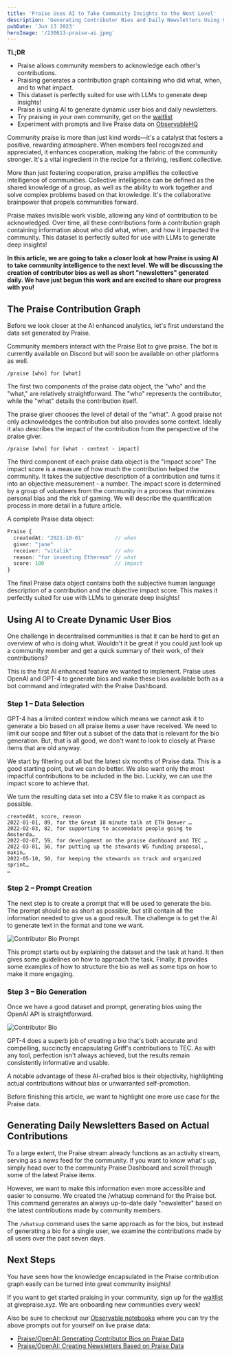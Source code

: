 ```yaml
---
title: 'Praise Uses AI to Take Community Insights to the Next Level'
description: 'Generating Contributor Bios and Daily Newsletters Using GPT-4: A New Use Case for Praise Data.'
pubDate: 'Jun 13 2023'
heroImage: '/230613-praise-ai.jpeg'
---
```


**TL;DR**

- Praise allows community members to acknowledge each other's contributions.
- Praising generates a contribution graph containing who did what, when, and to what impact.
- This dataset is perfectly suited for use with LLMs to generate deep insights!
- Praise is using AI to generate dynamic user bios and daily newsletters.
- Try praising in your own community, get on the [waitlist](https://givepraise.xyz/waitlist)
- Experiment with prompts and live Praise data on [ObservableHQ](https://observablehq.com/collection/@praise/reports)

Community praise is more than just kind words—it's a catalyst that fosters a positive, rewarding atmosphere. When members feel recognized and appreciated, it enhances cooperation, making the fabric of the community stronger. It's a vital ingredient in the recipe for a thriving, resilient collective.

More than just fostering cooperation, praise amplifies the collective intelligence of communities. Collective intelligence can be defined as the shared knowledge of a group, as well as the ability to work together and solve complex problems based on that knowledge. It's the collaborative brainpower that propels communities forward.

Praise makes invisible work visible, allowing any kind of contribution to be acknowledged. Over time, all these contributions form a contribution graph containing information about who did what, when, and how it impacted the community. This dataset is perfectly suited for use with LLMs to generate deep insights!

**In this article, we are going to take a closer look at how Praise is using AI to take community intelligence to the next level. We will be discussing the creation of contributor bios as well as short "newsletters" generated daily. We have just begun this work and are excited to share our progress with you!**

## The Praise Contribution Graph

Before we look closer at the AI enhanced analytics, let's first understand the data set generated by Praise.

Community members interact with the Praise Bot to give praise. The bot is currently available on Discord but will soon be available on other platforms as well.

```
/praise [who] for [what]
```

The first two components of the praise data object, the "who" and the "what," are relatively straightforward. The "who" represents the contributor, while the "what" details the contribution itself.

The praise giver chooses the level of detail of the "what". A good praise not only acknowledges the contribution but also provides some context. Ideally it also describes the impact of the contribution from the perspective of the praise giver.

```
/praise [who] for [what - context - impact]
```

The third component of each praise data object is the "impact score" The impact score is a measure of how much the contribution helped the community. It takes the subjective description of a contribution and turns it into an objective measurement - a number. The impact score is determined by a group of volunteers from the community in a process that minimizes personal bias and the risk of gaming. We will describe the quantification process in more detail in a future article.

A complete Praise data object:

```typescript
Praise {
  createdAt: "2021-10-01"          // when
  giver: "jane"
  receiver: "vitalik"              // who
  reason: "for inventing Ethereum" // what
  score: 100                       // impact
}
```

The final Praise data object contains both the subjective human language description of a contribution and the objective impact score. This makes it perfectly suited for use with LLMs to generate deep insights!

## Using AI to Create Dynamic User Bios

One challenge in decentralised communities is that it can be hard to get an overview of who is doing what. Wouldn't it be great if you could just look up a community member and get a quick summary of their work, of their contributions?

This is the first AI enhanced feature we wanted to implement. Praise uses OpenAI and GPT-4 to generate bios and make these bios available both as a bot command and integrated with the Praise Dashboard.

### Step 1 – Data Selection

GPT-4 has a limited context window which means we cannot ask it to generate a bio based on all praise items a user have received. We need to limit our scope and filter out a subset of the data that is relevant for the bio generation. But, that is all good, we don't want to look to closely at Praise items that are old anyway.

We start by filtering out all but the latest six months of Praise data. This is a good starting point, but we can do better. We also want only the most impactful contributions to be included in the bio. Luckily, we can use the impact score to achieve that.

We turn the resulting data set into a CSV file to make it as compact as possible.

```csv
createdAt, score, reason
2022-01-01, 89, for the Great 18 minute talk at ETH Denver …
2022-02-03, 82, for supporting to accomodate people going to Amsterda… 
2022-02-07, 59, for development on the praise dashboard and TEC …
2022-03-01, 56, for putting up the stewards WG funding proposal, makin…
2022-05-10, 50, for keeping the stewards on track and organized sprint…
…
```

### Step 2 – Prompt Creation

The next step is to create a prompt that will be used to generate the bio. The prompt should be as short as possible, but still contain all the information needed to give us a good result. The challenge is to get the AI to generate text in the format and tone we want.

![Contributor Bio Prompt](/230613-contributor-bio-prompt.jpeg)

This prompt starts out by explaining the dataset and the task at hand. It then gives some guidelines on how to approach the task. Finally, it provides some examples of how to structure the bio as well as some tips on how to make it more engaging.

### Step 3 – Bio Generation

Once we have a good dataset and prompt, generating bios using the OpenAI API is straightforward.

![Contributor Bio](/230613-contributor-bio.jpeg)

GPT-4 does a superb job of creating a bio that's both accurate and compelling, succinctly encapsulating Griff's contributions to TEC. As with any tool, perfection isn't always achieved, but the results remain consistently informative and usable.

A notable advantage of these AI-crafted bios is their objectivity, highlighting actual contributions without bias or unwarranted self-promotion.

Before finishing this article, we want to highlight one more use case for the Praise data.

## Generating Daily Newsletters Based on Actual Contributions

To a large extent, the Praise stream already functions as an activity stream, serving as a news feed for the community. If you want to know what's up, simply head over to the community Praise Dashboard and scroll through some of the latest Praise items.

However, we want to make this information even more accessible and easier to consume. We created the /whatsup command for the Praise bot. This command generates an always up-to-date daily "newsletter" based on the latest contributions made by community members.

The `/whatsup` command uses the same approach as for the bios, but instead of generating a bio for a single user, we examine the contributions made by all users over the past seven days.

## Next Steps

You have seen how the knowledge encapsulated in the Praise contribution graph easily can be turned into great community insights!

If you want to get started praising in your community, sign up for the [waitlist](https://givepraise.xyz/waitlist) at givepraise.xyz. We are onboarding new communities every week!

Also be sure to checkout our [Observable notebooks](https://observablehq.com/collection/@praise/reports) where you can try the above prompts out for yourself on live praise data:

- [Praise/OpenAI: Generating Contributor Bios on Praise Data](https://observablehq.com/@praise/praise-openai-generating-contributor-bios-on-praise-data?collection=@praise/reports)
- [Praise/OpenAI: Creating Newsletters Based on Praise Data](https://observablehq.com/@praise/praise-openai-whats-up-creating-newsletters-based-on-praise?collection=@praise/reports)

 
